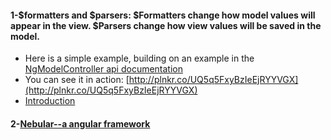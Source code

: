 #### 1-$formatters and $parsers: $Formatters change how model values will appear in the view. $Parsers change how view values will be saved in the model.
  * Here is a simple example, building on an example in the [NgModelController api documentation](http://docs.angularjs.org/api/ng/type/ngModel.NgModelController)
  * You can see it in action: [http://plnkr.co/UQ5q5FxyBzIeEjRYYVGX](http://plnkr.co/UQ5q5FxyBzIeEjRYYVGX)
  * [Introduction](https://www.cnblogs.com/whitewolf/p/angular-input-box-format.html)
#### 2-[Nebular--a angular framework](https://akveo.github.io/nebular/#/home#support-us)
